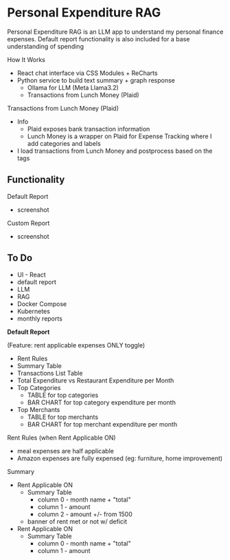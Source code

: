 
# Personal Expenditure RAG
Personal Expenditure RAG is an LLM app to understand my personal finance expenses. Default report functionality is also included for a base understanding of spending

How It Works
- React chat interface via CSS Modules + ReCharts
- Python service to build text summary + graph response
  - Ollama for LLM (Meta Llama3.2)
  - Transactions from Lunch Money (Plaid)

Transactions from Lunch Money (Plaid)
- Info
  - Plaid exposes bank transaction information
  - Lunch Money is a wrapper on Plaid for Expense Tracking where I add categories and labels
- I load transactions from Lunch Money and postprocess based on the tags

## Functionality
Default Report
- screenshot

Custom Report
- screenshot

## To Do
- UI - React
- default report 
- LLM
- RAG
- Docker Compose 
- Kubernetes 
- monthly reports

**Default Report**

(Feature: rent applicable expenses ONLY toggle)

- Rent Rules
- Summary Table
- Transactions List Table
- Total Expenditure vs Restaurant Expenditure per Month
- Top Categories
  - TABLE for top categories
  - BAR CHART for top category expenditure per month
- Top Merchants
  - TABLE for top merchants
  - BAR CHART for top merchant expenditure per month

Rent Rules (when Rent Applicable ON)
- meal expenses are half applicable
- Amazon expenses are fully expensed (eg: furniture, home improvement)

Summary
- Rent Applicable ON
  - Summary Table
    - column 0 - month name + "total"
    - column 1 - amount
    - column 2 - amount +/- from 1500
  - banner of rent met or not w/ deficit
- Rent Applicable ON
  - Summary Table
    - column 0 - month name + "total"
    - column 1 - amount
